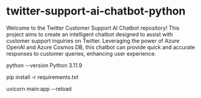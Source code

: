 # twitter-support-ai-chatbot-python
Welcome to the Twitter Customer Support AI Chatbot repository! This project aims to create an intelligent chatbot designed to assist with customer support inquiries on Twitter. Leveraging the power of Azure OpenAI and Azure Cosmos DB, this chatbot can provide quick and accurate responses to customer queries, enhancing user experience.


python --version
Python 3.11.9

pip install -r requirements.txt

uvicorn main:app --reload
